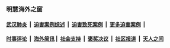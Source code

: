 
### 明慧海外之窗

####  [武汉肺炎](indexes/365.md?t=07010000) &nbsp;|&nbsp;  [迫害案例综述](indexes/328.md?t=07010000) &nbsp;|&nbsp; [迫害致死案例](indexes/277.md?t=07010000)  &nbsp;|&nbsp; [更多迫害案例](indexes/81.md?t=07010000)  &nbsp;|&nbsp; 
####  [时事评论](indexes/19.md?t=07010000) &nbsp;|&nbsp; [海外简讯](indexes/245.md?t=07010000)&nbsp;|&nbsp;  [社会支持](indexes/140.md?t=07010000) &nbsp;|&nbsp; [褒奖决议](indexes/282.md?t=07010000) &nbsp;|&nbsp; [社区报道](indexes/91.md?t=07010000)  &nbsp;|&nbsp; [天人之间](indexes/78.md?t=07010000) 

